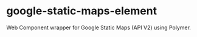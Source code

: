 google-static-maps-element
==========================

Web Component wrapper for Google Static Maps (API V2) using Polymer.
